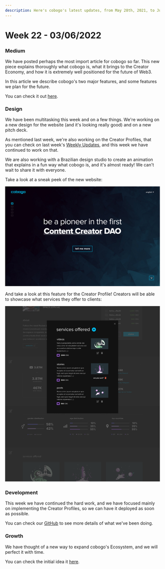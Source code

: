 ```yaml
---
description: Here's cobogo's latest updates, from May 28th, 2021, to June 3rd, 2022
---
```


# Week 22 - 03/06/2022

### Medium

We have posted perhaps the most import article for cobogo so far. This new piece explains thoroughly what cobogo is, what it brings to the Creator Economy, and how it is extremely well positioned for the future of Web3.

In this article we describe cobogo's two major features, and some features we plan for the future.

You can check it out [here](https://medium.com/@cobogosocial/discover-cobogo-web3-creator-monetization-965ff70732b8).

### Design

We have been multitasking this week and on a few things. We're working on a new design for the website (and it's looking really good) and on a new pitch deck.

As mentioned last week, we're also working on the Creator Profiles, that you can check on last week's [Weekly Updates](week-21-27-05-2022.md), and this week we have continued to work on that.

We are also working with a Brazilian design studio to create an animation that explains in a fun way what cobogo is, and it's almost ready! We can't wait to share it with everyone.

Take a look at a sneak peek of the new website:

![](<../../.gitbook/assets/Home - Main fold - Desktop.png>)

And take a look at this feature for the Creator Profile! Creators will be able to showcase what services they offer to clients:

![](<../../.gitbook/assets/4-Profile v3 - Modal - Services Offered - List (1) (2).png>)

### Development

This week we have continued the hard work, and we have focused mainly on implementing the Creator Profiles, so we can have it deployed as soon as possible.

You can check our [GitHub](https://github.com/cobogo-social) to see more details of what we've been doing.

### Growth

We have thought of a new way to expand cobogo's Ecosystem, and we will perfect it with time.

You can check the initial idea it [here](../../growth-strategies/cobogo-expanse.md).
